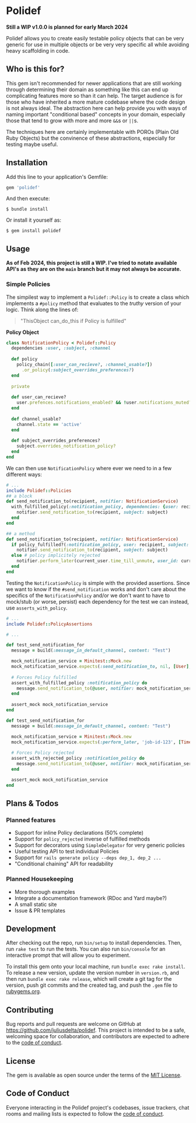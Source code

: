 # Polidef

**Still a WIP v1.0.0 is planned for early March 2024**

Polidef allows you to create easily testable policy objects that can be very generic for use in multiple objects or be very very specific all while avoiding heavy scaffolding in code.

## Who is this for?
This gem isn't recommended for newer applications that are still working through determining their domain as something like this can end up complicating features more so than it can help. The target audience is for those who have inherited a more mature codebase where the code design is not always ideal. The abstraction here can help provide you with ways of naming important "conditional based" concepts in your domain, especially those that tend to grow with more and more `&&`s or `||`s. 

The techniques here are certainly implementable with POROs (Plain Old Ruby Objects) but the convinence of these abstractions, especially for testing maybe useful.

## Installation

Add this line to your application's Gemfile:

```ruby
gem 'polidef'
```

And then execute:

    $ bundle install

Or install it yourself as:

    $ gem install polidef

## Usage
**As of Feb 2024, this project is still a WIP. I've tried to notate available API's as they are on the `main` branch but it may not always be accurate.**

### Simple Policies
The simpilest way to implement a `Polidef::Policy` is to create a class which implements a `#policy` method that evaluates to the _truthy_ version of your logic. Think along the lines of:

> "ThisObject can_do_this if Policy is fulfilled"

**Policy Object**

``` ruby
class NotificationPolicy < Polidef::Policy
  dependencies :user, :subject, :channel
  
  def policy
    policy_chain([:user_can_recieve?, :channel_usable?])
      .or_policy(:subject_overrides_preferences?)
  end
  
  private
  
  def user_can_recieve?
    user.prefences.notifications_enabled? && !user.notifications_muted?
  end
  
  def channel_usable?
    channel.state == 'active'
  end
  
  def subject_overrides_preferences?
    subject.overrides_notification_policy?
  end
end
```

We can then use `NotificationPolicy` where ever we need to in a few different ways:

``` ruby
# ...
include Polidef::Policies
## a block
def send_notification_to(recipient, notifier: NotificationService)
  with_fulfilled_policy(:notification_policy, dependencies: {user: recipient, subject: self, channel: channel}) do
    notifier.send_notification_to(recipient, subject: subject)
  end
end

## a method
def send_notification_to(recipient, notifier: NotificationService)
  if policy_fulfilled?(:notification_policy, user: recipient, subject: self, channel: channel)
    notifier.send_notification_to(recipient, subject: subject)
  else # policy implicitely rejected
    notifier.perform_later(current_user.time_till_unmute, user_id: current_user.id subject_id: subject.id, channel_id: channel.id)
  end
end
```

Testing the `NotificationPolicy` is simple with the provided assertions. Since we want to know if the `#send_notification` works and don't care about the specifics of the `NotificationPolicy` and/or we don't want to have to mock/stub (or worse, persist) each dependency for the test we can instead, use `asserts_with_policy`.

``` ruby
# ...
include Polidef::PolicyAssertions

# ...

def test_send_notification_for
  message = build(:message_in_default_channel, content: "Test")

  mock_notification_service = Minitest::Mock.new
  mock_notification_service.expects(:send_notification_to, nil, [User], subject: message)
  
  # Forces Policy fulfilled
  assert_with_fulfilled_policy :notification_policy do
    message.send_notification_to(@user, notifier: mock_notification_service)
  end
  
  assert_mock mock_notification_service
end

def test_send_notification_for
  message = build(:message_in_default_channel, content: "Test")

  mock_notification_service = Minitest::Mock.new
  mock_notification_service.expects(:perform_later, 'job-id-123', [Time], Hash)
  
  # Forces Policy rejected
  assert_with_rejected_policy :notification_policy do
    message.send_notification_to(@user, notifier: mock_notification_service)
  end

  assert_mock mock_notification_service
end
```

## Plans & Todos
### Planned features
- Support for inline Policy declarations (50% complete)
- Support for `policy_rejected` inverse of fulfilled methods
- Support for decorators using `SimpleDelegator` for very generic policies
- Useful testing API to test individual Policies
- Support for `rails generate policy --deps dep_1, dep_2 ...`
- "Conditional chaining" API for readability

### Planned Housekeeping
- More thorough examples
- Integrate a documentation framework (RDoc and Yard maybe?)
- A small static site
- Issue & PR templates

## Development

After checking out the repo, run `bin/setup` to install dependencies. Then, run `rake test` to run the tests. You can also run `bin/console` for an interactive prompt that will allow you to experiment.

To install this gem onto your local machine, run `bundle exec rake install`. To release a new version, update the version number in `version.rb`, and then run `bundle exec rake release`, which will create a git tag for the version, push git commits and the created tag, and push the `.gem` file to [rubygems.org](https://rubygems.org).

## Contributing

Bug reports and pull requests are welcome on GitHub at https://github.com/juliusdelta/polidef. This project is intended to be a safe, welcoming space for collaboration, and contributors are expected to adhere to the [code of conduct](https://github.com/juliusdelta/polidef/blob/master/CODE_OF_CONDUCT.md).

## License

The gem is available as open source under the terms of the [MIT License](https://opensource.org/licenses/MIT).

## Code of Conduct

Everyone interacting in the Polidef project's codebases, issue trackers, chat rooms and mailing lists is expected to follow the [code of conduct](https://github.com/juliusdelta/polidef/blob/master/CODE_OF_CONDUCT.md).
